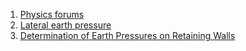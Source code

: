 1. [Physics forums](http://www.physicsforums.com/showthread.php?t=155389)    
2. [Lateral earth pressure](http://en.wikipedia.org/wiki/Lateral_earth_pressure)   
3. [Determination of Earth Pressures on Retaining Walls](http://web.mst.edu/~rogersda/umrcourses/ge441/Determination%20of%20Earth%20Pressures%20on%20Retaining%20Walls.pdf)

